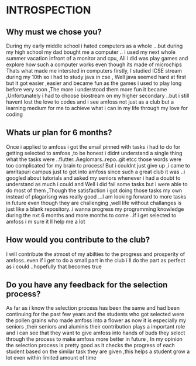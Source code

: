 # INTROSPECTION

## Why must we chose you?
   
   During my early middle school i hated computers as a whole ...but during my high school my dad bought me a computer .. i used my next whole summer vacation infront of a monitor and cpu, All i did was play games and explore how such a computer works even though its made of microchips Thats what made me intersted in computers firstly, I studied ICSE stream during my 10th so i had to study java in cse , Well java seemed hard at first but it got easier ,easier and became fun as the games i used to play long before very soon ,The more i understood them more fun it became ,Unfortunately i had to choose biostream on my higher secondary ..but i still havent lost the love to codes and i see amfoss not just as a club but a learning medium for me to achieve what i can in my life through my love for coding

## Whats ur plan for 6 months?
  
   Once i applied to amfoss i got the email pinned with tasks i had to do for getting selected to amfoss ,to be honest i didnt understand a single thing what the tasks were ..flutter..Aeglomars..repo..git etcc those words were too complicated for my brain to process! But i couldnt just give up ,i came to amritapuri campus just to get into amfoss since such a great club it was ..i googled about tutorials and asked my seniors whenever i had a doubt  to understand as much i could and Well i did fail  some tasks but i were able to do most of them ,Though the satisfaction i got doing those tasks my own instead of plagarisng was really good ...I am looking forward to more tasks in future even though they are challenging ,well life without challanges is just like a  blank repository..i wanna progress my programming knowledge during the nxt 6 months and more months to come ..if i get selected to amfoss i m sure it ll help me a lot

## How would you contribute to the club?

   I will contribute the atmost of my abilties to the progress and prosperity of amfoss..even if i get to do a small part in the club i ll do the part as perfect as i could ..hopefully that becomes true

## Do you have any feedback for the selection process?

   As far as i know the selection process has been the same and had been continuing for the past few years and  the students who got selected were the pollen grains who made amfoss into a flower as now it is  especially my seniors ,their seniors and aluminis their contribution plays a important role and i can see that they want to give amfoss into hands of buds they select through the process to make amfoss more better in future , In my opinion the selection process is pretty good as it checks the progress of each student based on the similar task they are given ,this helps a student grow a lot even within limited amount of time
